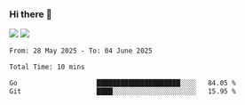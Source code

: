 ### Hi there 👋️

![](https://komarev.com/ghpvc/?username=Loner1024)
![](https://hit.yhype.me/github/profile?account_id=20189164)

<!--START_SECTION:waka-->

```txt
From: 28 May 2025 - To: 04 June 2025

Total Time: 10 mins

Go                    █████████████████████░░░░   84.05 %
Git                   ████░░░░░░░░░░░░░░░░░░░░░   15.95 %
```

<!--END_SECTION:waka-->



